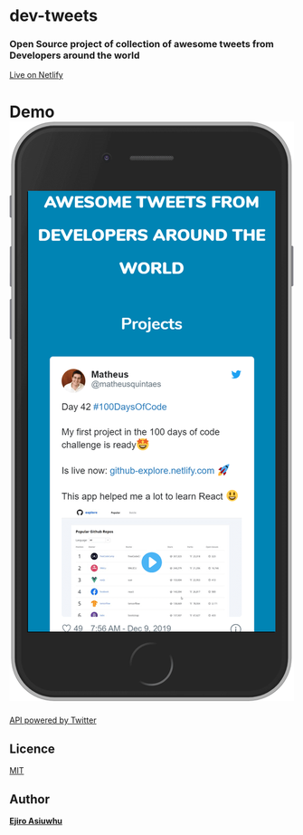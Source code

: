 # dev-tweets

### Open Source project of collection of awesome tweets from Developers around the world

[Live on Netlify](https://dev-tweets.netlify.com)

# Demo ![alt text](assets/image/screenshot.png)

[API powered by Twitter](https://developer.twitter.com/docs)

## Licence
[MIT](https://opensource.org/licenses/MIT)


## Author
**[Ejiro Asiuwhu](https://twitter.com/EjiroCodes)**

